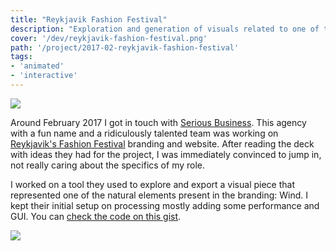 ```yaml
---
title: "Reykjavik Fashion Festival"
description: "Exploration and generation of visuals related to one of the natural elements present in the Reykjavik's Fashion Festival brand: Wind."
cover: '/dev/reykjavik-fashion-festival.png'
path: '/project/2017-02-reykjavik-fashion-festival'
tags:
- 'animated'
- 'interactive'
---
```


![](/dev/reykjavik-fashion-festival.png)

Around February 2017 I got in touch with [Serious Business](http://seriousbusiness.agency/). This agency with a fun name and a ridiculously talented team was working on [Reykjavik's Fashion Festival](https://serious.business/case/rff/) branding and website. After reading the deck with ideas they had for the project, I was immediately convinced to jump in, not really caring about the specifics of my role.

I worked on a tool they used to explore and export a visual piece that represented one of the natural elements present in the branding: Wind. I kept their initial setup on processing mostly adding some performance and GUI. You can [check the code on this gist](https://gist.github.com/murilopolese/3d7de2f5ef30d36737273567ff96795e).

![](/wind_processing.gif)
